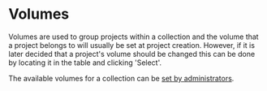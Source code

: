 # Volumes

Volumes are used to group projects within a collection and the volume that a
project belongs to will usually be set at project creation. However, if it is
later decided that a project's volume should be changed this can be done by
locating it in the table and clicking 'Select'.

The available volumes for a collection can be
[set by administrators](/admin/collection/volumes.md).
